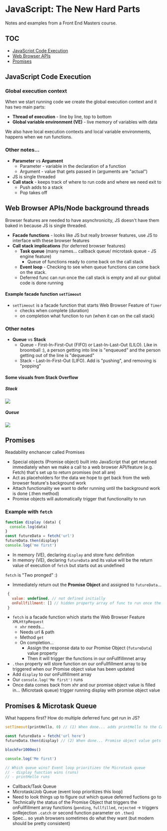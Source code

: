 # JavaScript: The New Hard Parts
Notes and examples from a Front End Masters course.

## TOC
- [JavaScript Code Execution](#javaScript-code-execution)
- [Web Browser APIs](#web-browser-apisnode-background-threads)
- [Promises](#promises)

## JavaScript Code Execution
### Global execution context
When we start running code we create the global execution context and it has two main parts:
- __Thread of execution__ - line by line, top to bottom
- __Global variable environment (VE)__ - live memory of variables with data

We also have local execution contexts and local variable environments, happens when we run functions.

### Other notes...
- __Parameter__ vs __Argument__
  - Parameter - variable in the declaration of a function
  - Argument - value that gets passed in (arguments are "actual")
- JS is single threaded
- __Call stack__ - keeps track of where to run code and where we need exit to
  - Push adds to a stack
  - Pop takes off

## Web Browser APIs/Node background threads
Browser features are needed to have asynchronicity, JS doesn't have them baked in because JS is single threaded.
- __Facade functions__ - looks like JS but really browser features, use JS to interface with these browser features
- __Call stack implications__ (for deferred browser features)
  - __Task queue__ (many names... callback queue/ microtask queue - JS engine feature)
    - Queue of functions ready to come back on the call stack
  - __Event loop__ - Checking to see when queue functions can come back on the stack.
  - Deferred func can run once the call stack is empty and all our global code is done running


#### Example facade function `setTimeout`
- `setTimeout` is a facade function that starts Web Browser Feature of `Timer`
  - checks when complete (duration)
  - on completion what function to run (when it can on the call stack)

### Other notes
- __Queue__ vs __Stack__
  - Queue - First-In-First-Out (FIFO) or Last-In-Last-Out (LILO). Like in broomball :), a person getting into line is "enqueued" and the person getting out of the line is "dequeued"
  - Stack - Last-In-First-Out (LIFO). Add is "pushing", and removing is "popping"

#### Some visuals from Stack Overflow
##### Stack
![](https://i.stack.imgur.com/fUtR1.png)
##### Queue
![](https://i.stack.imgur.com/CqutZ.png)

## Promises
Readability enchancer called Promises
- Special objects (Promise object) built into JavaScript that get returned immediately when we make a call to a web browser API/feature (e.g. Fetch) that's set up to return promises (not all are)
- Act as placeholders for the data we hope to get back from the web browser feature's background work
- Attach functionality we want to defer running until the background work is done (.then method)
- Promise objects will automatically trigger that functionality to run

### Example with `fetch`
```js
function display (data) {
  console.log(data)
}
const futureData = fetch('url')
futureData.then(display)
console.log('me first')
```
- In memory (VE), declaring `display` and store func definition
- In memory (VE), declaring `futureData` and its value will be the  return value of execution of `fetch` but starts out as undefined

`fetch` is "Two pronged" :)
- Immediately return out the __Promise Object__ and assigned to `futureData`...
```js
 {
   value: undefined, // not defined initially
   onFullfillment: [] // hidden property array of func to run once the value is filled in
 }
```
- `fetch` is a facade function which starts the Web Browser Feature `XMLHttpRequest`
  - `xhr` needs...
  - Needs url & path
  - Method `get`
  - On completion...
    - Assign the response data to our Promise Object (`futureData`) value property
    - Then it will trigger the functions in our onFullfillmnet array
- `.then` property will store function on our onFullfillment array to be triggered when our Promise object value has been updated
- Add `display` to our onFullfillment array
- Our `console.log('Me first')` runs
- Once data comes back from xhr and our promise object value is filled in... (Microtask queue) trigger running display with promise object value
## Promises & Microtask Queue
What happens first? How do multiple deferred func get run in JS?
```js
setTimeout(printHello, 0) // (1) When done... adds printHello to the Callback Queue. Event Loop starts checking when it can be added back on to the Call Stack

const futureData = fetch('url here') 
futureData.then(display) // (2) When done... Promise object value gets updated by the background Web Browser Feature which DOESN'T go into the Callback Queue but goes INTO the MICROTASK queue

blockFor1000ms() 

console.log('Me first')

// Which queue wins? Event loop prioritizes the Microtask queue
// - display function wins (runs)
// - printHello runs
```
- Callback/Task Queue
- Microtask/Job Queue (event loop prioritizes this loop)
- Need to look things up to figure out which queue deferred fuctions go to
- Technically the status of the Promise Object that triggers the onFullfillment array functions (`pending`, `fullfilled`, `rejected` -> triggers onRejection `.catch` or second function parameter on `.then`)
- Spec... so yeah browsers sometimes do what they want (but modern should be pretty consistent)


  
